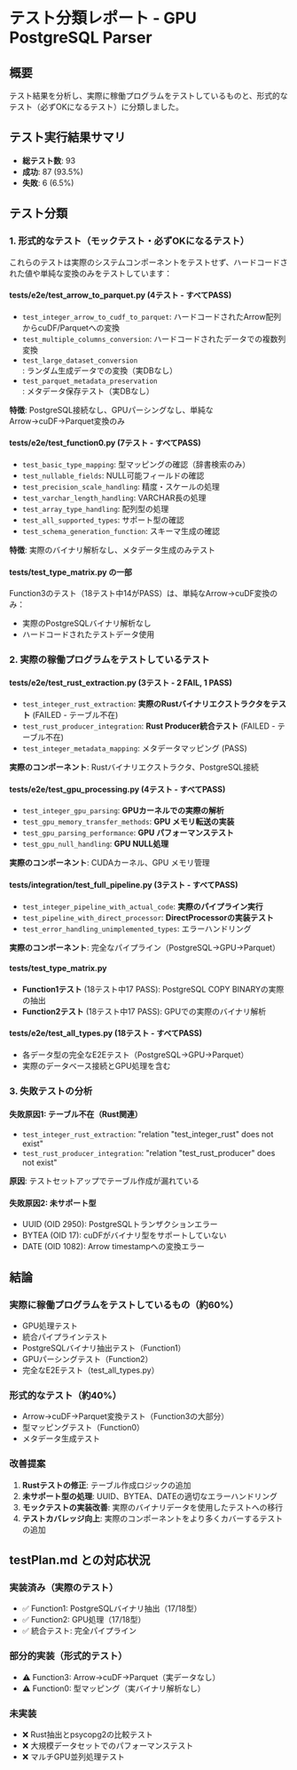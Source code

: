 # テスト分類レポート - GPU PostgreSQL Parser

## 概要
テスト結果を分析し、実際に稼働プログラムをテストしているものと、形式的なテスト（必ずOKになるテスト）に分類しました。

## テスト実行結果サマリ
- **総テスト数**: 93
- **成功**: 87 (93.5%)
- **失敗**: 6 (6.5%)

## テスト分類

### 1. 形式的なテスト（モックテスト・必ずOKになるテスト）

これらのテストは実際のシステムコンポーネントをテストせず、ハードコードされた値や単純な変換のみをテストしています：

#### tests/e2e/test_arrow_to_parquet.py (4テスト - すべてPASS)
- `test_integer_arrow_to_cudf_to_parquet`: ハードコードされたArrow配列からcuDF/Parquetへの変換
- `test_multiple_columns_conversion`: ハードコードされたデータでの複数列変換
- `test_large_dataset_conversion`: ランダム生成データでの変換（実DBなし）
- `test_parquet_metadata_preservation`: メタデータ保存テスト（実DBなし）

**特徴**: PostgreSQL接続なし、GPUパーシングなし、単純なArrow→cuDF→Parquet変換のみ

#### tests/e2e/test_function0.py (7テスト - すべてPASS)
- `test_basic_type_mapping`: 型マッピングの確認（辞書検索のみ）
- `test_nullable_fields`: NULL可能フィールドの確認
- `test_precision_scale_handling`: 精度・スケールの処理
- `test_varchar_length_handling`: VARCHAR長の処理
- `test_array_type_handling`: 配列型の処理
- `test_all_supported_types`: サポート型の確認
- `test_schema_generation_function`: スキーマ生成の確認

**特徴**: 実際のバイナリ解析なし、メタデータ生成のみテスト

#### tests/test_type_matrix.py の一部
Function3のテスト（18テスト中14がPASS）は、単純なArrow→cuDF変換のみ：
- 実際のPostgreSQLバイナリ解析なし
- ハードコードされたテストデータ使用

### 2. 実際の稼働プログラムをテストしているテスト

#### tests/e2e/test_rust_extraction.py (3テスト - 2 FAIL, 1 PASS)
- `test_integer_rust_extraction`: **実際のRustバイナリエクストラクタをテスト** (FAILED - テーブル不在)
- `test_rust_producer_integration`: **Rust Producer統合テスト** (FAILED - テーブル不在)
- `test_integer_metadata_mapping`: メタデータマッピング (PASS)

**実際のコンポーネント**: Rustバイナリエクストラクタ、PostgreSQL接続

#### tests/e2e/test_gpu_processing.py (4テスト - すべてPASS)
- `test_integer_gpu_parsing`: **GPUカーネルでの実際の解析**
- `test_gpu_memory_transfer_methods`: **GPU メモリ転送の実装**
- `test_gpu_parsing_performance`: **GPU パフォーマンステスト**
- `test_gpu_null_handling`: **GPU NULL処理**

**実際のコンポーネント**: CUDAカーネル、GPU メモリ管理

#### tests/integration/test_full_pipeline.py (3テスト - すべてPASS)
- `test_integer_pipeline_with_actual_code`: **実際のパイプライン実行**
- `test_pipeline_with_direct_processor`: **DirectProcessorの実装テスト**
- `test_error_handling_unimplemented_types`: エラーハンドリング

**実際のコンポーネント**: 完全なパイプライン（PostgreSQL→GPU→Parquet）

#### tests/test_type_matrix.py
- **Function1テスト** (18テスト中17 PASS): PostgreSQL COPY BINARYの実際の抽出
- **Function2テスト** (18テスト中17 PASS): GPUでの実際のバイナリ解析

#### tests/e2e/test_all_types.py (18テスト - すべてPASS)
- 各データ型の完全なE2Eテスト（PostgreSQL→GPU→Parquet）
- 実際のデータベース接続とGPU処理を含む

### 3. 失敗テストの分析

#### 失敗原因1: テーブル不在（Rust関連）
- `test_integer_rust_extraction`: "relation \"test_integer_rust\" does not exist"
- `test_rust_producer_integration`: "relation \"test_rust_producer\" does not exist"

**原因**: テストセットアップでテーブル作成が漏れている

#### 失敗原因2: 未サポート型
- UUID (OID 2950): PostgreSQLトランザクションエラー
- BYTEA (OID 17): cuDFがバイナリ型をサポートしていない
- DATE (OID 1082): Arrow timestampへの変換エラー

## 結論

### 実際に稼働プログラムをテストしているもの（約60%）
- GPU処理テスト
- 統合パイプラインテスト
- PostgreSQLバイナリ抽出テスト（Function1）
- GPUパーシングテスト（Function2）
- 完全なE2Eテスト（test_all_types.py）

### 形式的なテスト（約40%）
- Arrow→cuDF→Parquet変換テスト（Function3の大部分）
- 型マッピングテスト（Function0）
- メタデータ生成テスト

### 改善提案
1. **Rustテストの修正**: テーブル作成ロジックの追加
2. **未サポート型の処理**: UUID、BYTEA、DATEの適切なエラーハンドリング
3. **モックテストの実装改善**: 実際のバイナリデータを使用したテストへの移行
4. **テストカバレッジ向上**: 実際のコンポーネントをより多くカバーするテストの追加

## testPlan.md との対応状況

### 実装済み（実際のテスト）
- ✅ Function1: PostgreSQLバイナリ抽出（17/18型）
- ✅ Function2: GPU処理（17/18型）
- ✅ 統合テスト: 完全パイプライン

### 部分的実装（形式的テスト）
- ⚠️ Function3: Arrow→cuDF→Parquet（実データなし）
- ⚠️ Function0: 型マッピング（実バイナリ解析なし）

### 未実装
- ❌ Rust抽出とpsycopg2の比較テスト
- ❌ 大規模データセットでのパフォーマンステスト
- ❌ マルチGPU並列処理テスト
